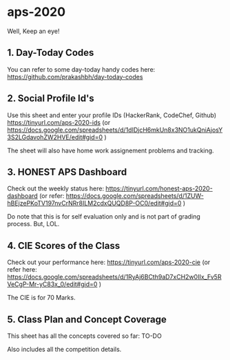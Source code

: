 # aps-2020
Well, Keep an eye!

**1. Day-Today Codes**
----------------------
You can refer to some day-today handy codes here:
https://github.com/prakashbh/day-today-codes




**2. Social Profile Id's**
-----------------------
Use this sheet and enter your profile IDs (HackerRank, CodeChef, Github)
https://tinyurl.com/aps-2020-ids (or https://docs.google.com/spreadsheets/d/1dIDjcH6mkUn8x3NO1ukQniAjosY3S2LGdavohZW2HVE/edit#gid=0 )

The sheet will also have home work assignement problems and tracking. 



**3. HONEST APS Dashboard**
---------------------------
Check out the weekly status here: https://tinyurl.com/honest-aps-2020-dashboard (or refer: https://docs.google.com/spreadsheets/d/1ZUW-hBEjzePKoTV197nvCrNRr8ILM2cdxQUQD8P-OC0/edit#gid=0 )

Do note that this is for self evaluation only and is not part of grading process. But, LOL.  



**4. CIE Scores of the Class**
---------------------------
Check out your performance here: https://tinyurl.com/aps-2020-cie (or refer here: https://docs.google.com/spreadsheets/d/1RyAj6BCth9aD7xCH2w0IIx_Fv5RVeCgP-Mr-yC83x_0/edit#gid=0 )

The CIE is for 70 Marks. 



**5. Class Plan and Concept Coverage**
--------------------------------------
This sheet has all the concepts covered so far: TO-DO

Also includes all the competition details. 
